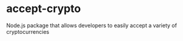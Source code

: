 # accept-crypto
Node.js package that allows developers to easily accept a variety of cryptocurrencies
